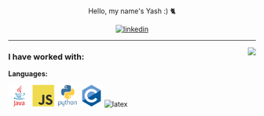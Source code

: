 <div align="center">

Hello, my name's Yash :) 🐈

<a href="https://www.linkedin.com">
    <img src="https://raw.githubusercontent.com/twbs/icons/main/icons/linkedin.svg" width="25px" alt="linkedin" />
</a>

</div>

<hr />

<a href="https://github.com/yashpola/NUSExams">
<img src="https://github-readme-stats.vercel.app/api/pin/?username=yashpola&repo=NUSExams" align="right"/>
</a>

### I have worked with:

**Languages:**

<span>
<img src="https://raw.githubusercontent.com/devicons/devicon/master/icons/java/java-original-wordmark.svg" width="45px" alt="java" />
<img src="https://raw.githubusercontent.com/devicons/devicon/master/icons/javascript/javascript-original.svg" width="45px" alt="javascript" />
<img src="https://raw.githubusercontent.com/devicons/devicon/master/icons/python/python-original-wordmark.svg" width="45px" alt="python" />
<img src="https://raw.githubusercontent.com/devicons/devicon/master/icons/c/c-original.svg" width="45px" alt="go" />
<img src="https://upload.wikimedia.org/wikipedia/commons/9/92/LaTeX_logo.svg" height="35px" alt="latex" />
</span>

<br />
<br />



